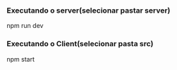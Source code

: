 ### Executando o server(selecionar pastar server)
npm run dev


### Executando o Client(selecionar pasta src)
npm start